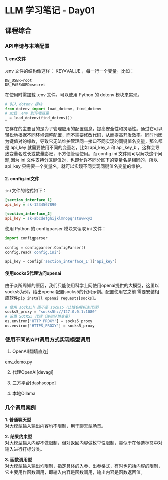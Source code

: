 # LLM 学习笔记 - Day01

## 课程综合

### API申请与本地配置

#### 1. env文件

.env 文件的结构像这样： KEY=VALUE ，每一行一个变量。比如：

```env
DB_USER=root
DB_PASSWORD=secret
```

在使用时需加载 .env 文件。可以使用 Python 的 dotenv 模块来实现。

```python
# 引入 dotenv 模块
from dotenv import load_dotenv, find_dotenv
# 加载 .env 到环境变量
_ = load_dotenv(find_dotenv())

```

它存在的主要目的是为了管理应用的配置信息，提高安全性和灵活性。通过它可以轻松地根据不同环境调整配置，而不需要修改代码，从而提高开发效率。同时也因为键值对的缘故，导致它无法维护管理同一接口不同实现的同键值名变量，那么都是 api_key 就需要使用不同的变量名，比如 api_key_a 和 api_key_b ，这样会导致变量名过长或数量膨胀，不方便管理使用。而 config.ini 文件则可以解决这个问题,因为 ini 文件支持分区键值对，也即允许不同分区下的变量名是相同的，所以 api_key 只需要一个变量名，就可以实现不同实现同键值名变量的维护。

#### 2. config.ini文件

`ini`文件的格式如下：

```ini
[section_interface_1]
api_key = sk-1234567890

[section_interface_2]
api_key = sk-abcdefghijklmnopqrstuvwxyz

```

使用 Python 的 configparser 模块来读取 ini 文件：

```python
import configparser

config = configparser.ConfigParser()
config.read('config.ini')

api_key = config['section_interface_1']['api_key']
```

#### 使用socks5代理访问openai

由于众所周知的原因，我们只能使用科学上网使用openai提供的大模型，这里以socks5为例，给出openai配置socks5的代码示例。配置使用它之前
需要安装相应软件`pip install openai requests[socks]`。

```python
# 使用 socks5h 而不是 socks5（让域名解析走代理）
socks5_proxy = "socks5h://127.0.0.1:1080"
# 设置 SOCKS5 代理（使用环境变量）
os.environ['HTTP_PROXY'] = socks5_proxy
os.environ['HTTPS_PROXY'] = socks5_proxy
```

### 使用不同的API调用方式实现模型调用

1. OpenAI[翻墙直连]

[env_demo.py](./env_demo.py)

2. 代理OpenAI[devagi]

3. 三方平台[dashscope]

4. 本地Ollama

### 几个调用案例

**1. 普通聊天型**  
对大模型输入输出内容均不限制，用于聊天型场景。

**2. 结果约束型**  
对大模型输入内容不做限制，但对返回内容做枚举性限制，类似于在候选标签中对输入进行打标分类。

**3. 函数调用型**  
对大模型输入输出均限制，指定具体的入参、出参格式，有时也包括内容的限制，它主要用作函数调用，即输入内容是函数调用，输出内容是函数返回值。
